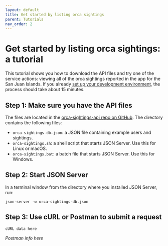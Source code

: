 ```yaml
---
layout: default
title: Get started by listing orca sightings
parent: Tutorials
nav_order: 2
---
```


# Get started by listing orca sightings: a tutorial

This tutorial shows you how to download the API files and try one of the service actions: viewing all of the orca sightings reported in the app for the San Juan Islands. If you already [set up your development environment](set-up-dev-env.md), the process should take about 15 minutes.

## Step 1: Make sure you have the API files

The files are located in the [orca-sightings-api repo on GitHub](https://github.com/juliebro/orca-sightings-api/tree/main/api). The directory contains the following files:

*  `orca-sightings-db.json`: a JSON file containing example users and sightings.
*  `orca-sightings.sh`: a shell script that starts JSON Server. Use this for Linux or macOS.
*  `orca-sightings.bat`: a batch file that starts JSON Server. Use this for Windows.

## Step 2: Start JSON Server

In a terminal window from the directory where you installed JSON Server, run:

```console
json-server -w orca-sightings-db.json
```

## Step 3: Use cURL or Postman to submit a request

```curl
cURL data here
```

*Postman info here*
